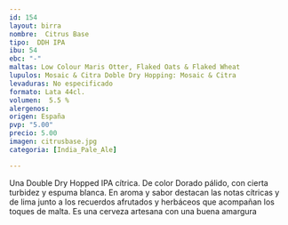 ```yaml
---
id: 154
layout: birra
nombre:  Citrus Base
tipo:  DDH IPA
ibu: 54 
ebc: "-"
maltas: Low Colour Maris Otter, Flaked Oats & Flaked Wheat
lupulos: Mosaic & Citra Doble Dry Hopping: Mosaic & Citra
levaduras: No especificado
formato: Lata 44cl.
volumen:  5.5 %
alergenos: 
origen: España
pvp: "5.00"
precio: 5.00
imagen: citrusbase.jpg
categoria: [India_Pale_Ale]

---
```

Una Double Dry Hopped IPA cítrica. De color Dorado pálido, con cierta turbidez y espuma blanca. En aroma y sabor destacan las notas cítricas y de lima junto a los recuerdos afrutados y herbáceos que acompañan los toques de malta. Es una cerveza artesana con una buena amargura




















